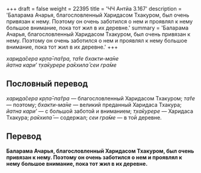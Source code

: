 +++
draft = false
weight = 22395
title = 'ЧЧ Антйа 3.167'
description = 'Баларама Ачарья, благословленный Харидасом Тхакуром, был очень привязан к нему. Поэтому он очень заботился о нем и проявлял к нему большое внимание, пока тот жил в их деревне.'
summary = 'Баларама Ачарья, благословленный Харидасом Тхакуром, был очень привязан к нему. Поэтому он очень заботился о нем и проявлял к нему большое внимание, пока тот жил в их деревне.'
+++

_харида̄сера кр̣па̄-па̄тра, та̄те бхакти-ма̄не  
йатна кари’ т̣ха̄курере ра̄кхила̄ сеи гра̄ме_

## Пословный перевод

_харида̄сера_ _кр̣па̄_\-_па̄тра_ — благословленный Харидасом Тхакуром; _та̄те_ — поэтому; _бхакти_\-_ма̄не_ — великий преданный Харидаса Тхакура; _йатна_ _кари’_ — с большой заботой и вниманием; _т̣ха̄курере_ — Харидаса Тхакура; _ра̄кхила̄_ — содержал; _сеи_ _гра̄ме_ — в той деревне.

## Перевод

**Баларама Ачарья, благословленный Харидасом Тхакуром, был очень привязан к нему. Поэтому он очень заботился о нем и проявлял к нему большое внимание, пока тот жил в их деревне.**
